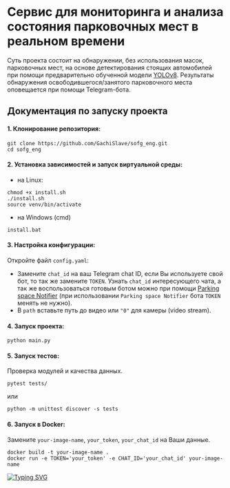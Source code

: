 # Сервис для мониторинга и анализа состояния парковочных мест в реальном времени
Суть проекта состоит на обнаружении, без использования масок, парковочных мест, на основе детектирования стоящих автомобилей при помощи предварительно обученной модели [YOLOv8](https://github.com/ultralytics/ultralytics). Результаты обнаружения освободившегося/занятого парковочного места оповещается при помощи Telegram-бота.
## Документация по запуску проекта

#### 1. Клонирование репозитория:
```
git clone https://github.com/GachiSlave/sofg_eng.git
cd sofg_eng
```

#### 2. Установка зависимостей и запуск виртуальной среды:
* на Linux:
```
chmod +x install.sh
./install.sh
source venv/bin/activate
```

  * на Windows (cmd)
```
install.bat
```

#### 3. Настройка конфигурации:
Откройте файл `config.yaml`:
* Замените `chat_id` на ваш Telegram chat ID, если Вы используете свой бот, то так же замените `TOKEN`. Узнать `chat_id` интересующего чата, а так же воспользоваться готовым ботом можно при помощи [Parking space Notifier](https://t.me/freeparkingcar_bot) (при использовании `Parking space Notifier` бота `TOKEN` менять не нужно).
* В `path` вставьте путь до видео или `"0"` для камеры (video stream).

#### 4. Запуск проекта:
```
python main.py
```
#### 5. Запуск тестов:
Проверка модулей и качества данных.
```
pytest tests/
```
или
```
python -m unittest discover -s tests
```

#### 6. Запуск в Docker:
Замените `your-image-name`, `your_token`, `your_chat_id` на Ваши данные.
```
docker build -t your-image-name .
docker run -e TOKEN='your_token' -e CHAT_ID='your_chat_id' your-image-name               
```
[![Typing SVG](https://readme-typing-svg.herokuapp.com?font=Fira+Code&duration=2000&pause=1000&color=1141f7&random=false&width=600&lines=You're+breathtaking!+%E2%9C%A8)](https://git.io/typing-svg)
